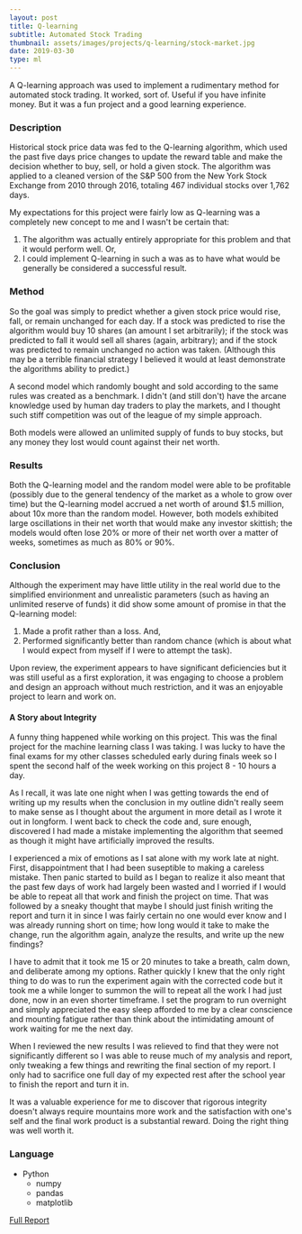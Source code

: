 ```yaml
---
layout: post
title: Q-learning
subtitle: Automated Stock Trading
thumbnail: assets/images/projects/q-learning/stock-market.jpg
date: 2019-03-30
type: ml
---
```


A Q-learning approach was used to implement a rudimentary method for automated
stock trading. It worked, sort of. Useful if you have infinite money. But it was
a fun project and a good learning experience.

### Description
Historical stock price data was fed to the Q-learning algorithm, which used the
past five days price changes to update the reward table and make the decision
whether to buy, sell, or hold a given stock. The algorithm was applied to a
cleaned version of the S&P 500 from the New York Stock Exchange from 2010
through 2016, totaling 467 individual stocks over 1,762 days.

My expectations for this project were fairly low as Q-learning was a completely
new concept to me and I wasn't be certain that:
1. The algorithm was actually entirely appropriate for this problem and that it
   would perform well. Or,
2. I could implement Q-learning in such a was as to have what would be generally
   be considered a successful result.

### Method
So the goal was simply to predict whether a given stock price would rise, fall,
or remain unchanged for each day. If a stock was predicted to rise the algorithm
would buy 10 shares (an amount I set arbitrarily); if the stock was predicted to
fall it would sell all shares (again, arbitrary); and if the stock was predicted
to remain unchanged no action was taken. (Although this may be a terrible
financial strategy I believed it would at least demonstrate the algorithms
ability to predict.)

A second model which randomly bought and sold according to the same rules was
created as a benchmark. I didn't (and still don't) have the arcane knowledge
used by human day traders to play the markets, and I thought such stiff
competition was out of the league of my simple approach.

Both models were allowed an unlimited supply of funds to buy stocks, but any
money they lost would count against their net worth.

### Results
Both the Q-learning model and the random model were able to be profitable
(possibly due to the general tendency of the market as a whole to grow over
time) but the Q-learning model accrued a net worth of
around $1.5 million, about 10x more than the random model.
However, both models exhibited large oscillations in their net worth that
would make any investor skittish; the models would often lose 20% or more of
their net worth over a matter of weeks, sometimes as much as 80% or 90%.

### Conclusion
Although the experiment may have little utility in the real world due to the
simplified envirionment and unrealistic parameters (such as having an unlimited
reserve of funds) it did show some amount of promise in that the Q-learning
model:
1. Made a profit rather than a loss. And,
2. Performed significantly better than random chance (which is about what I
   would expect from myself if I were to attempt the task).

Upon review, the experiment appears to have significant deficiencies but it was
still useful as a first exploration, it was engaging to choose a problem and
design an approach without much restriction, and it was an enjoyable project to
learn and work on.


#### A Story about Integrity
A funny thing happened while working on this project. This was the final project
for the machine learning class I was taking. I was lucky to have the final exams
for my other classes scheduled early during finals week so I spent the second
half of the week working on this project 8 - 10 hours a day.

As I recall, it was late one night when I was getting towards the end of writing
up my results when the conclusion in my outline didn't really seem to make sense
as I thought about the argument in more detail as I wrote it out in longform. I
went back to check the code and, sure enough, discovered I had made a mistake
implementing the algorithm that seemed as though it might have artificially
improved the results.

I experienced a mix of emotions as I sat alone with my work late at night.
First, disappointment that I had been suseptible to making a careless mistake.
Then panic started to build as I began to realize it also meant that the past
few days of work had largely been wasted and I worried if I would be able to
repeat all that work and finish the project on time. That was followed by a
sneaky thought that maybe I should just finish writing the report and turn it in
since I was fairly certain no one would ever know and I was already running
short on time; how long would it take to make the change, run the algorithm
again, analyze the results, and write up the new findings?

I have to admit that it took me 15 or 20 minutes to take a breath, calm down,
and deliberate among my options. Rather quickly I knew that the only right thing
to do was to run the experiment again with the corrected code but it took me a
while longer to summon the will to repeat all the work I had just done, now in
an even shorter timeframe. I set the program to run overnight and simply
appreciated the easy sleep afforded to me by a clear conscience and mounting
fatigue rather than think about the intimidating amount of work waiting for me
the next day.

When I reviewed the new results I was relieved to find that they were not
significantly different so I was able to reuse much of my analysis and report,
only tweaking a few things and rewriting the final section of my report. I only
had to sacrifice one full day of my expected rest after the school year to
finish the report and turn it in.

It was a valuable experience for me to discover that rigorous integrity doesn't
always require mountains more work and the satisfaction with one's self and the
final work product is a substantial reward. Doing the right thing was well worth
it.


### Language
- Python
  - numpy
  - pandas
  - matplotlib

[Full Report](/assets/images/projects/q-learning/Q_Learning_Final_Project.pdf)
